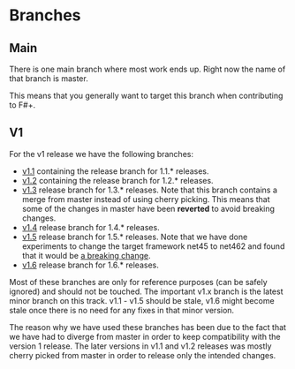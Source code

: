 # Branches

## Main

There is one main branch where most work ends up. Right now the name of that branch is master.

This means that you generally want to target this branch when contributing to F#+.

## V1

For the v1 release we have the following branches:

- [v1.1](https://github.com/fsprojects/FSharpPlus/tree/v1.1) containing the release branch for 1.1.* releases.
- [v1.2](https://github.com/fsprojects/FSharpPlus/tree/v1.2) containing the release branch for 1.2.* releases.
- [v1.3](https://github.com/fsprojects/FSharpPlus/tree/v1.3) release branch for 1.3.* releases. Note that this branch contains a merge from master instead of using cherry picking. This means that some of the changes in master have been **reverted** to avoid breaking changes.
- [v1.4](https://github.com/fsprojects/FSharpPlus/tree/v1.4) release branch for 1.4.* releases.
- [v1.5](https://github.com/fsprojects/FSharpPlus/tree/v1.5) release branch for 1.5.* releases. Note that we have done experiments to change the target framework net45 to net462 and found that it would be [a breaking change](https://github.com/fsprojects/FSharpPlus/tree/v1.5-net462-instead-of-net45).
- [v1.6](https://github.com/fsprojects/FSharpPlus/tree/v1.6) release branch for 1.6.* releases.

Most of these branches are only for reference purposes (can be safely ignored) and should not be touched. The important v1.x branch is the latest minor branch on this track. v1.1 - v1.5 should be stale, v1.6 might become stale once there is no need for any fixes in that minor version. 

The reason why we have used these branches has been due to the fact that we have had to diverge from master in order to keep compatibility with the version 1 release. The later versions in v1.1 and v1.2 releases was mostly cherry picked from master in order to release only the intended changes.
